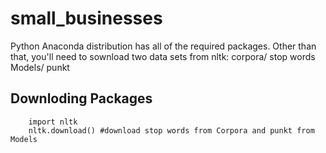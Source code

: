 # small_businesses
Python Anaconda distribution has all of the required packages.
Other than that, you'll need to sownload two data sets from nltk:
corpora/ stop words
Models/ punkt

Downloding Packages
----------------------
		import nltk
		nltk.download() #download stop words from Corpora and punkt from Models
